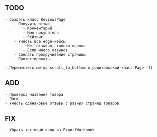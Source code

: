 ## TODO
    - Создать класс ReviewsPage
        - Получить отзыв
            - Комментарий
            - Имя покупателя
            - Рейтинг
        - Учесть все edge-кейсы
            - Нет отзывов, только оценка
            - Если много отзывов
        - Сделать прокручивание страницы
        - Протестировать

    - Переместить метод scroll_to_bottom в родительский класс Page (?)

## ADD
    - Проверка названия товара
    - Логи
    - Учесть одинаковые отзывы с разных страниц товаров

## FIX
    - Убрать тестовый ввод из ExportWorkbook